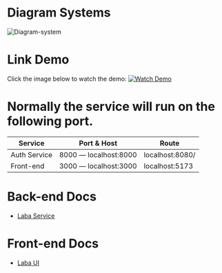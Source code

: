 # Diagram Systems 
![Diagram-system](https://github.com/user-attachments/assets/7d388115-77b0-426a-9051-f8530ade2000)


# Link Demo
Click the image below to watch the demo:
[![Watch Demo](https://github.com/user-attachments/assets/1266d412-bad2-45b0-9113-8cf6e184777c)](https://drive.google.com/file/d/1SNUSq9ouMqvgxel7xhmEY3uWit8WT1YS/view?usp=sharing)

# Normally the service will run on the following port.

| **Service**        | **Port & Host**           | **Route**             |
|--------------------|---------------------------|-----------------------------|
| Auth Service       | 8000 — localhost:8000     | localhost:8080/         |
| Front-end          | 3000 — localhost:3000     | localhost:5173              |

# Back-end Docs
- [Laba Service](https://github.com/Stevangeo/laba-vue-go-gin-/blob/main/backend/README.md)
  
# Front-end Docs
- [Laba UI](https://github.com/Stevangeo/laba-vue-go-gin-/blob/main/frontend/README.md)
